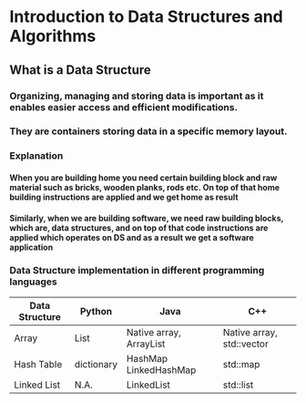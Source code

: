 # Introduction to Data Structures and Algorithms

## What is a Data Structure
### Organizing, managing and storing data is important as it enables easier access and efficient modifications.
### They are containers storing data in a specific memory layout.

### Explanation
#### When you are building home you need certain building block and raw material such as bricks, wooden planks, rods etc. On top of that home building instructions are applied and we get home as result
#### Similarly, when we are building software, we need raw building blocks, which are, data structures, and on top of that code instructions are applied which operates on  DS and as a result we get a software application 


### Data Structure implementation in different programming languages

|Data Structure|Python|Java|C++|
|---|---|---|---|
|Array|List|Native array, ArrayList|Native array, std::vector|
|Hash Table|dictionary|HashMap LinkedHashMap|std::map|
|Linked List|N.A.|LinkedList|std::list|

